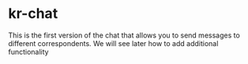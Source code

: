 # kr-chat
This is the first version of the chat that allows you to send messages to different correspondents. We will see later how to add additional functionality
